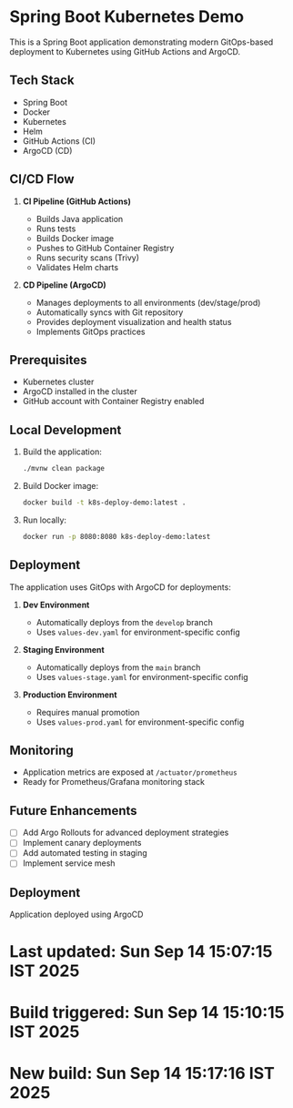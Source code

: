 # Spring Boot Kubernetes Demo

This is a Spring Boot application demonstrating modern GitOps-based deployment to Kubernetes using GitHub Actions and ArgoCD.

## Tech Stack

- Spring Boot
- Docker
- Kubernetes
- Helm
- GitHub Actions (CI)
- ArgoCD (CD)

## CI/CD Flow

1. **CI Pipeline (GitHub Actions)**
   - Builds Java application
   - Runs tests
   - Builds Docker image
   - Pushes to GitHub Container Registry
   - Runs security scans (Trivy)
   - Validates Helm charts

2. **CD Pipeline (ArgoCD)**
   - Manages deployments to all environments (dev/stage/prod)
   - Automatically syncs with Git repository
   - Provides deployment visualization and health status
   - Implements GitOps practices

## Prerequisites

- Kubernetes cluster
- ArgoCD installed in the cluster
- GitHub account with Container Registry enabled

## Local Development

1. Build the application:
   ```bash
   ./mvnw clean package
   ```

2. Build Docker image:
   ```bash
   docker build -t k8s-deploy-demo:latest .
   ```

3. Run locally:
   ```bash
   docker run -p 8080:8080 k8s-deploy-demo:latest
   ```

## Deployment

The application uses GitOps with ArgoCD for deployments:

1. **Dev Environment**
   - Automatically deploys from the `develop` branch
   - Uses `values-dev.yaml` for environment-specific config

2. **Staging Environment**
   - Automatically deploys from the `main` branch
   - Uses `values-stage.yaml` for environment-specific config

3. **Production Environment**
   - Requires manual promotion
   - Uses `values-prod.yaml` for environment-specific config

## Monitoring

- Application metrics are exposed at `/actuator/prometheus`
- Ready for Prometheus/Grafana monitoring stack

## Future Enhancements

- [ ] Add Argo Rollouts for advanced deployment strategies
- [ ] Implement canary deployments
- [ ] Add automated testing in staging
- [ ] Implement service mesh

## Deployment
Application deployed using ArgoCD
# Last updated: Sun Sep 14 15:07:15 IST 2025
# Build triggered: Sun Sep 14 15:10:15 IST 2025
# New build: Sun Sep 14 15:17:16 IST 2025
